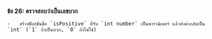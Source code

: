 **ข้อ 26: ตรวจสอบว่าเป็นเลขบวก**
    
    -   สร้างฟังก์ชันชื่อ `isPositive` ที่รับ `int number` เป็นพารามิเตอร์ แล้วส่งค่ากลับเป็น `int` (`1` ถ้าเป็นบวก, `0` ถ้าไม่ใช่)